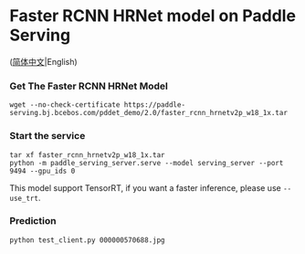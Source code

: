 # Faster RCNN HRNet model on Paddle Serving

([简体中文](./README_CN.md)|English)

### Get The Faster RCNN HRNet Model
```
wget --no-check-certificate https://paddle-serving.bj.bcebos.com/pddet_demo/2.0/faster_rcnn_hrnetv2p_w18_1x.tar
```

### Start the service
```
tar xf faster_rcnn_hrnetv2p_w18_1x.tar
python -m paddle_serving_server.serve --model serving_server --port 9494 --gpu_ids 0
```

This model support TensorRT, if you want a faster inference, please use `--use_trt`. 


### Prediction
```
python test_client.py 000000570688.jpg
```
